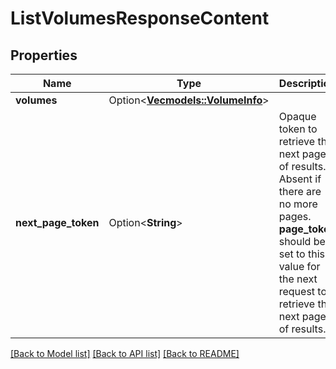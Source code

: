 # ListVolumesResponseContent

## Properties

Name | Type | Description | Notes
------------ | ------------- | ------------- | -------------
**volumes** | Option<[**Vec<models::VolumeInfo>**](VolumeInfo.md)> |  | [optional]
**next_page_token** | Option<**String**> | Opaque token to retrieve the next page of results. Absent if there are no more pages. __page_token__ should be set to this value for the next request to retrieve the next page of results.  | [optional]

[[Back to Model list]](../README.md#documentation-for-models) [[Back to API list]](../README.md#documentation-for-api-endpoints) [[Back to README]](../README.md)



